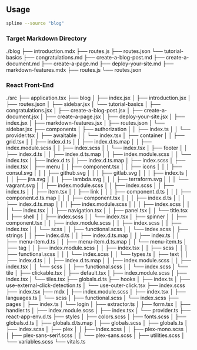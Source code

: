 ## Usage ##

```bash
spline --source "blog"
```

### Target Markdown Directory ###

./blog
├── introduction.mdx
├── routes.js
├── routes.json
└── tutorial-basics
    ├── congratulations.md
    ├── create-a-blog-post.md
    ├── create-a-document.md
    ├── create-a-page.md
    ├── deploy-your-site.md
    ├── markdown-features.mdx
    ├── routes.js
    └── routes.json

### React Front-End ###

./src
├── application.tsx
├── blog
│   ├── index.jsx
│   ├── introduction.jsx
│   ├── routes.json
│   ├── sidebar.jsx
│   └── tutorial-basics
│       ├── congratulations.jsx
│       ├── create-a-blog-post.jsx
│       ├── create-a-document.jsx
│       ├── create-a-page.jsx
│       ├── deploy-your-site.jsx
│       ├── index.jsx
│       ├── markdown-features.jsx
│       ├── routes.json
│       └── sidebar.jsx
├── components
│   ├── authorization
│   │   ├── index.ts
│   │   └── provider.tsx
│   ├── awaitable
│   │   └── index.tsx
│   ├── container
│   │   ├── grid.tsx
│   │   ├── index.d.ts
│   │   ├── index.d.ts.map
│   │   ├── index.module.scss
│   │   ├── index.scss
│   │   └── index.tsx
│   ├── footer
│   │   ├── index.d.ts
│   │   ├── index.d.ts.map
│   │   ├── index.module.scss
│   │   └── index.tsx
│   ├── index.d.ts
│   ├── index.d.ts.map
│   ├── index.scss
│   ├── index.tsx
│   ├── menu
│   │   ├── component.tsx
│   │   ├── icons
│   │   │   ├── consul.svg
│   │   │   ├── github.svg
│   │   │   ├── gitlab.svg
│   │   │   ├── index.ts
│   │   │   ├── jira.svg
│   │   │   ├── lambda.svg
│   │   │   ├── terraform.svg
│   │   │   └── vagrant.svg
│   │   ├── index.module.scss
│   │   ├── index.scss
│   │   ├── index.ts
│   │   ├── item.tsx
│   │   ├── link
│   │   │   ├── component.d.ts
│   │   │   ├── component.d.ts.map
│   │   │   ├── component.tsx
│   │   │   ├── index.d.ts
│   │   │   ├── index.d.ts.map
│   │   │   ├── index.module.scss
│   │   │   ├── index.scss
│   │   │   └── index.tsx
│   │   ├── navigation.tsx
│   │   ├── panel.tsx
│   │   └── title.tsx
│   ├── shell
│   │   ├── index.scss
│   │   └── index.tsx
│   ├── spinner
│   │   ├── component.tsx
│   │   ├── index.module.scss
│   │   ├── index.scss
│   │   ├── index.tsx
│   │   └── scss
│   │       ├── functional.scss
│   │       └── index.scss
│   ├── strings
│   │   ├── index.d.ts
│   │   ├── index.d.ts.map
│   │   ├── index.ts
│   │   ├── menu-item.d.ts
│   │   ├── menu-item.d.ts.map
│   │   └── menu-item.ts
│   ├── tag
│   │   ├── index.module.scss
│   │   ├── index.tsx
│   │   ├── scss
│   │   │   ├── functional.scss
│   │   │   └── index.scss
│   │   └── types.ts
│   ├── text
│   │   ├── index.d.ts
│   │   ├── index.d.ts.map
│   │   ├── index.module.scss
│   │   ├── index.tsx
│   │   └── scss
│   │       ├── functional.scss
│   │       └── index.scss
│   └── tile
│       ├── clickable.tsx
│       ├── default.tsx
│       ├── index.module.scss
│       ├── index.tsx
│       └── tiles.tsx
├── globals.d.ts
├── hooks
│   ├── index.ts
│   ├── use-external-click-detection.ts
│   └── use-outer-click.tsx
├── index.scss
├── index.tsx
├── mdx
│   ├── index.module.scss
│   ├── index.tsx
│   ├── languages.ts
│   └── scss
│       ├── functional.scss
│       └── index.scss
├── pages
│   ├── index.ts
│   └── login
│       ├── extractor.ts
│       ├── form.tsx
│       ├── handler.ts
│       ├── index.module.scss
│       ├── index.tsx
│       └── provider.ts
├── react-app-env.d.ts
├── styles
│   ├── colors.scss
│   ├── fonts.scss
│   ├── globals.d.ts
│   ├── globals.d.ts.map
│   ├── globals.scss
│   ├── globals.ts
│   ├── index.scss
│   ├── plex
│   │   ├── index.scss
│   │   ├── plex-mono.scss
│   │   ├── plex-sans-serif.scss
│   │   └── plex-sans.scss
│   ├── utilities.scss
│   └── variables.scss
└── vitals.ts
